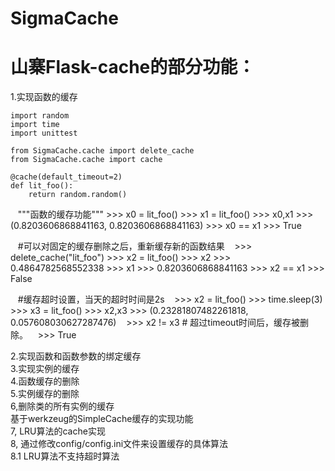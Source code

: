 SigmaCache
=============================================
# 山寨Flask-cache的部分功能：</br>
1.实现函数的缓存</br>
    
    import random
    import time
    import unittest
    
    from SigmaCache.cache import delete_cache
    from SigmaCache.cache import cache
    
    @cache(default_timeout=2)
    def lit_foo():
        return random.random()
    
    """函数的缓存功能"""
    >>> x0 = lit_foo()
    >>> x1 = lit_foo()
    >>> x0,x1
    >>>  (0.8203606868841163, 0.8203606868841163)
    >>> x0 == x1
    >>> True
    
    #可以对固定的缓存删除之后，重新缓存新的函数结果
    >>> delete_cache("lit_foo")
    >>> x2 = lit_foo()
    >>> x2
    >>> 0.4864782568552338
    >>> x1
    >>> 0.8203606868841163
    >>> x2 == x1
    >>> False
    
    #缓存超时设置，当天的超时时间是2s
    >>> x2 = lit_foo()
    >>> time.sleep(3)   
    >>> x3 = lit_foo()
    >>> x2,x3
    >>>  (0.23281807482261818, 0.057608030627287476)
    >>> x2 != x3 # 超过timeout时间后，缓存被删除。
    >>>  True

    

2.实现函数和函数参数的绑定缓存</br>
3.实现实例的缓存</br>
4.函数缓存的删除</br>
5.实例缓存的删除</br>
6,删除类的所有实例的缓存</br>
基于werkzeug的SimpleCache缓存的实现功能</br>
7, LRU算法的cache实现</br>
8, 通过修改config/config.ini文件来设置缓存的具体算法</br>
8.1 LRU算法不支持超时算法</br>


